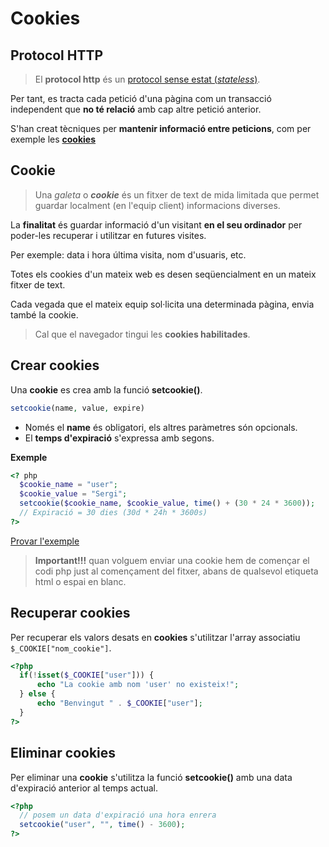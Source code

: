 <!-- notoc -->

# Cookies

## Protocol HTTP

> El  **protocol http** és un [protocol sense estat (*stateless*)](https://es.wikipedia.org/wiki/Protocolo_sin_estado).

Per tant, es tracta cada petició d'una pàgina com un transacció independent que **no té relació** amb cap altre petició anterior.

S'han creat tècniques per **mantenir informació entre peticions**, com per exemple les [**cookies**](http://php.net/manual/es/features.cookies.php)

## Cookie

> Una *galeta* o ***cookie*** és un fitxer de text de mida limitada que permet guardar localment (en l'equip client) informacions diverses.

La **finalitat** és guardar informació d'un visitant **en el seu ordinador** per poder-les recuperar i utilitzar en futures visites.
 
Per exemple: data i hora última visita, nom d'usuaris, etc.

Totes els cookies d'un mateix web es desen seqüencialment en un mateix fitxer de text.

Cada vegada que el mateix equip sol·licita una determinada pàgina, envia també la cookie.

> Cal que el navegador tingui les **cookies habilitades**.

## Crear cookies

Una **cookie** es crea amb la funció **setcookie()**.

```php
setcookie(name, value, expire)
```
* Només el **name** és obligatori, els altres paràmetres són opcionals.
* El **temps d'expiració** s'expressa amb segons.

**Exemple**

```php
<? php
  $cookie_name = "user";
  $cookie_value = "Sergi";
  setcookie($cookie_name, $cookie_value, time() + (30 * 24 * 3600)); 
  // Expiració = 30 dies (30d * 24h * 3600s)
?>
```

[Provar l'exemple](https://www.w3schools.com/php/showphp.asp?filename=demo_cookie1)


> **Important!!!** quan volguem enviar una cookie hem de començar el codi php just al començament del fitxer, abans de qualsevol etiqueta html o espai en blanc.

## Recuperar cookies

Per recuperar els valors desats en **cookies** s'utilitzar l'array associatiu `$_COOKIE["nom_cookie"]`.

```php
<?php
  if(!isset($_COOKIE["user"])) {
      echo "La cookie amb nom 'user' no existeix!";
  } else {
      echo "Benvingut " . $_COOKIE["user"];
  }
?>
```

## Eliminar cookies

Per eliminar una **cookie** s'utilitza la funció **setcookie()** amb una data d'expiració anterior al temps actual.

```php
<?php
  // posem un data d'expiració una hora enrera
  setcookie("user", "", time() - 3600);
?>
```

